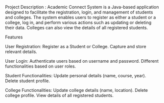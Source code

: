 Project Description : Academic Connect System is a Java-based application designed to facilitate the registration, login, and management of students and colleges. The system enables users to register as either a student or a college, log in, and perform various actions such as updating or deleting their data. Colleges can also view the details of all registered students.

Features

User Registration: Register as a Student or College. Capture and store relevant details.

User Login: Authenticate users based on username and password. Different functionalities based on user roles.

Student Functionalities: Update personal details (name, course, year). Delete student profile.

College Functionalities: Update college details (name, location). Delete college profile. View details of all registered students.
